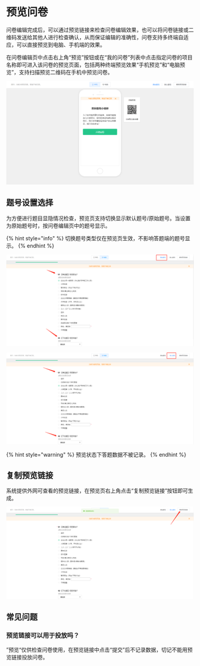 # 预览问卷

问卷编辑完成后，可以通过预览链接来检查问卷编辑效果，也可以将问卷链接或二维码发送给其他人进行检查确认，从而保证编辑的准确性，问卷支持多终端自适应，可以直接预览到电脑、手机端的效果。

在问卷编辑页中点击右上角“预览”按钮或在“我的问卷”列表中点击指定问卷的项目名称即可进入该问卷的预览页面，包括两种终端预览效果“手机预览”和“电脑预览”，支持扫描预览二维码在手机中预览问卷。

![预览问卷](<../.gitbook/assets/image (775).png>)

## 题号设置选择

为方便进行题目显隐情况检查，预览页支持切换显示默认题号/原始题号。当设置为原始题号时，按问卷编辑页中的题号显示。

{% hint style="info" %}
切换题号类型仅在预览页生效，不影响答题端的题号显示。
{% endhint %}

![按原始题号显示](<../.gitbook/assets/image (42).png>)

![按默认题号显示（重新编号）](<../.gitbook/assets/image (504).png>)

{% hint style="warning" %}
预览状态下答题数据不被记录。
{% endhint %}

## 复制预览链接

系统提供外网可查看的预览链接，在预览页右上角点击“复制预览链接”按钮即可生成。

![复制预览链接](<../.gitbook/assets/image (17) (1) (1) (1).png>)

## 常见问题

### 预览链接可以用于投放吗？

”预览“仅供检查问卷使用，在预览链接中点击“提交”后不记录数据，切记不能用预览链接投放问卷。
